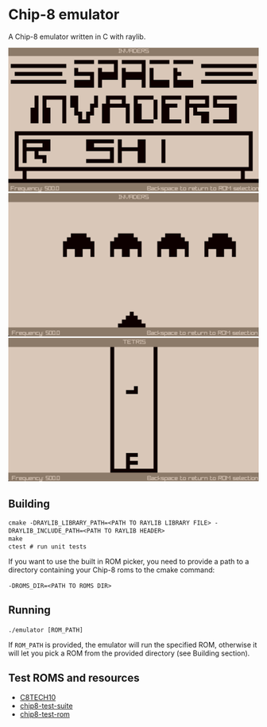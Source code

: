 # Chip-8 emulator

A Chip-8 emulator written in C with raylib.

![chip-8](screenshots/chip8.png)
![screen1](screenshots/screen1.png)
![screen1](screenshots/screen2.png)

## Building

```
cmake -DRAYLIB_LIBRARY_PATH=<PATH TO RAYLIB LIBRARY FILE> -DRAYLIB_INCLUDE_PATH=<PATH TO RAYLIB HEADER>
make
ctest # run unit tests
```

If you want to use the built in ROM picker, you need to provide a path to a directory containing your Chip-8 roms to the cmake command:

`-DROMS_DIR=<PATH TO ROMS DIR>`

## Running

`./emulator [ROM_PATH]`

If `ROM_PATH` is provided, the emulator will run the specified ROM, otherwise it will let you pick a ROM from the provided directory (see Building section).

## Test ROMS and resources

- [C8TECH10](http://devernay.free.fr/hacks/chip8/C8TECH10.HTM)
- [chip8-test-suite](https://github.com/Timendus/chip8-test-suite)
- [chip8-test-rom](https://github.com/corax89/chip8-test-rom)
